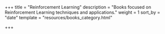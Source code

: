 +++
title = "Reinforcement Learning"
description = "Books focused on Reinforcement Learning techniques and applications."
weight = 1
sort_by = "date"
template = "resources/books_category.html"

+++